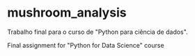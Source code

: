 # mushroom_analysis

Trabalho final para o curso de "Python para ciência de dados".





Final assignment for "Python for Data Science" course

